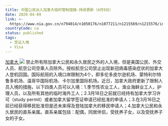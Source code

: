 ```yaml
---
title: 中国公民出入加拿大临时管制措施-持续更新（4月9日）
date: 2020-04-09
link: >-
  https://www.nia.gov.cn/n794014/n1050176/n1077211/n1215569/n1215576/index.html
countryCode: ca
status: published
tags:
  - 签证入境
  - Visa
---
```

[加拿大 ![](../../../../../dbsource/1227208/1229561.png)](javascript:void(0))
    [](javascript:void(0))禁止所有除加拿大公民和永久居民之外的人入境，但是美国公民、外交人员、航空公司空乘人员除外。授权航空公司禁止出现新冠病毒感染症状的加拿大人登机回国。国际航班的入境口岸限制为4个，即多伦多皮尔逊机场、蒙特利尔特鲁多机场、温哥华国际机场、卡尔加里国际机场。近日，加拿大政府更新了限制人员入境的措施，以下四类人员可以入境：1.季节性农业工人，渔业海鲜业工人，护理人员，以及所有其他的临时海外工人；2.3月18日之前就已经持有加拿大学习许可（study permit）或者加拿大留学签证申请已经批准的申请人；3.在3月16日之前已经获得移民批准但是还未来得及登陆加拿大的移民申请人；4.加拿大公民和永久居民的直系亲属。直系亲属包括：配偶，同居伴侣，受抚养子女，以及受抚养子女的子女。
